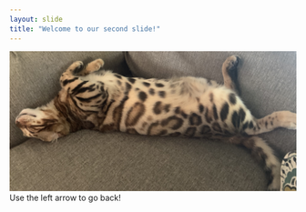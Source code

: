 ```yaml
---
layout: slide
title: "Welcome to our second slide!"
---
```

![This is a cat](https://github.com/iulusoy/github-slideshow/blob/main/_posts/IMG_2790.jpg?raw=true "cat")
Use the left arrow to go back!
